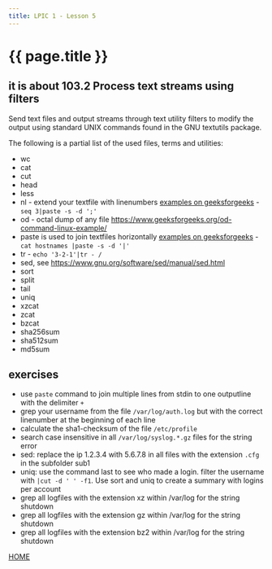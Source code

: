 ```yaml
---
title: LPIC 1 - Lesson 5
---
```


# {{ page.title }}

## it is about 103.2 Process text streams using filters

Send text files and output streams through text utility filters to modify the output using standard UNIX commands found in the GNU textutils package.

The following is a partial list of the used files, terms and utilities:

-    wc
-    cat
-    cut
-    head
-    less
-    nl - extend your textfile with linenumbers [examples on geeksforgeeks](https://www.geeksforgeeks.org/nl-command-in-linux-with-examples/)
    - `seq 3|paste -s -d ';'`
-    od - octal dump of any file https://www.geeksforgeeks.org/od-command-linux-example/
-    paste is used to join textfiles horizontally [examples on geeksforgeeks](https://www.geeksforgeeks.org/paste-command-in-linux-with-examples/)
    - `cat hostnames |paste -s -d '|'`
-    tr
    - `echo '3-2-1'|tr - /`
-    sed, see https://www.gnu.org/software/sed/manual/sed.html
-    sort
-    split
-    tail
-    uniq
-    xzcat
-    zcat
-    bzcat
-    sha256sum
-    sha512sum
-    md5sum

## exercises

- use `paste` command to join multiple lines from stdin to one outputline with the delimiter `+`
- grep your username from the file `/var/log/auth.log` but with the correct linenumber at the beginning of each line
- calculate the sha1-checksum of the file `/etc/profile`
- search case insensitive in all `/var/log/syslog.*.gz` files for the string error
- sed: replace the ip 1.2.3.4 with 5.6.7.8 in all files with the extension `.cfg` in the subfolder sub1
- uniq: use the command last to see who made a login. filter the username with `|cut -d ' ' -f1`. Use sort and uniq to create a summary with logins per account
- grep all logfiles with the extension xz within /var/log for the string shutdown
- grep all logfiles with the extension gz within /var/log for the string shutdown
- grep all logfiles with the extension bz2 within /var/log for the string shutdown

[HOME](https://ogaida.github.io/lpic_1/README.html)